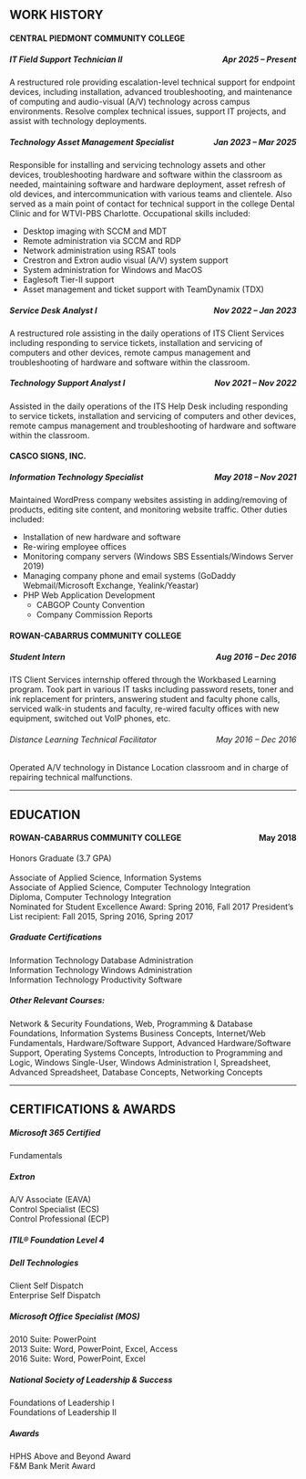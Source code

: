 ## WORK HISTORY 
 
#### CENTRAL PIEDMONT COMMUNITY COLLEGE 	 
##### IT Field Support Technician II <span style="float: right">Apr 2025 – Present</span>
A restructured role providing escalation-level technical support for endpoint devices, including installation, advanced troubleshooting, and maintenance of computing and audio-visual (A/V) technology across campus environments. Resolve complex technical issues, support IT projects, and assist with technology deployments. 

##### Technology Asset Management Specialist <span style="float: right">Jan 2023 – Mar 2025</span> 
Responsible for installing and servicing technology assets and other devices, troubleshooting hardware and software within the classroom as needed, maintaining software and hardware deployment, asset refresh of old devices, and intercommunication with various teams and clientele. Also served as a main point of contact for technical support in the college Dental Clinic and for WTVI-PBS Charlotte. Occupational skills included: 
- Desktop imaging with SCCM and MDT 
- Remote administration via SCCM and RDP 
- Network administration using RSAT tools 
- Crestron and Extron audio visual (A/V) system support 
- System administration for Windows and MacOS 
- Eaglesoft Tier-II support 
- Asset management and ticket support with TeamDynamix (TDX) 

##### Service Desk Analyst I <span style="float: right">Nov 2022 – Jan 2023</span>
A restructured role assisting in the daily operations of ITS Client Services including responding to service tickets, installation and servicing of computers and other devices, remote campus management and troubleshooting of hardware and software within the classroom. 

##### Technology Support Analyst I <span style="float: right">Nov 2021 – Nov 2022</span>
Assisted in the daily operations of the ITS Help Desk including responding to service tickets, installation and servicing of computers and other devices, remote campus management and troubleshooting of hardware and software within the classroom. 

#### CASCO SIGNS, INC. 
##### Information Technology Specialist <span style="float: right">May 2018 – Nov 2021</span>
Maintained WordPress company websites assisting in adding/removing of products, editing site content, and monitoring website traffic. Other duties included: 
- Installation of new hardware and software 
- Re-wiring employee offices 
- Monitoring company servers (Windows SBS Essentials/Windows Server 2019) 
- Managing company phone and email systems (GoDaddy Webmail/Microsoft Exchange, Yealink/Yeastar) 
- PHP Web Application Development 
    - CABGOP County Convention
    - Company Commission Reports 

#### ROWAN-CABARRUS COMMUNITY COLLEGE 
##### Student Intern <span style="float:right">Aug 2016 – Dec 2016 </span>
ITS Client Services internship offered through the Workbased Learning program. Took part in various IT tasks including password resets, toner and ink replacement for printers, answering student and faculty phone calls, serviced walk-in students and faculty, re-wired faculty offices with new equipment, switched out VoIP phones, etc. 
 
###### Distance Learning Technical Facilitator <span style="float: right">May 2016 – Dec 2016</span>
Operated A/V technology in Distance Location classroom and in charge of repairing technical malfunctions. 

---

## EDUCATION 
#### ROWAN-CABARRUS COMMUNITY COLLEGE <span style="float: right">May 2018</span>
Honors Graduate (3.7 GPA)<br> 						 
Associate of Applied Science, Information Systems<br>
Associate of Applied Science, Computer Technology Integration <br>
Diploma, Computer Technology Integration<br> 
Nominated for Student Excellence Award: Spring 2016, Fall 2017 President’s List recipient: Fall 2015, Spring 2016, Spring 2017 
 
##### Graduate Certifications 
Information Technology Database Administration<br>
Information Technology Windows Administration<br>
Information Technology Productivity Software<br>
 
##### Other Relevant Courses: 
Network & Security Foundations, Web, Programming & Database Foundations, 
Information Systems Business Concepts, Internet/Web Fundamentals, Hardware/Software Support, Advanced 
Hardware/Software Support, Operating Systems Concepts, Introduction to Programming and Logic, Windows Single-User, Windows Administration I, Spreadsheet, Advanced Spreadsheet, Database Concepts, Networking Concepts 
 
---

## CERTIFICATIONS & AWARDS 
##### Microsoft 365 Certified 
Fundamentals
 
##### Extron 
A/V Associate (EAVA)<br>
Control Specialist (ECS)<br>
Control Professional (ECP)<br>
 
##### ITIL® Foundation Level 4 
 
##### Dell Technologies 
Client Self Dispatch<br>
Enterprise Self Dispatch <br>
 
##### Microsoft Office Specialist (MOS) 
2010 Suite: PowerPoint<br>
2013 Suite: Word, PowerPoint, Excel, Access<br>
2016 Suite: Word, PowerPoint, Excel<br>
 
##### National Society of Leadership & Success 
Foundations of Leadership I<br> 
Foundations of Leadership II 
 
##### Awards 
HPHS Above and Beyond Award<br>
F&M Bank Merit Award 
